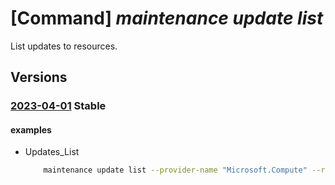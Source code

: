# [Command] _maintenance update list_

List updates to resources.

## Versions

### [2023-04-01](/Resources/mgmt-plane/L3N1YnNjcmlwdGlvbnMve30vcmVzb3VyY2Vncm91cHMve30vcHJvdmlkZXJzL3t9L3t9L3t9L3Byb3ZpZGVycy9taWNyb3NvZnQubWFpbnRlbmFuY2UvdXBkYXRlcw==/2023-04-01.xml) **Stable**

<!-- mgmt-plane /subscriptions/{}/resourcegroups/{}/providers/{}/{}/{}/providers/microsoft.maintenance/updates 2023-04-01 -->

#### examples

- Updates_List
    ```bash
        maintenance update list --provider-name "Microsoft.Compute" --resource-group "examplerg"  --resource-name "smdtest1" --resource-type "virtualMachineScaleSets"
    ```
